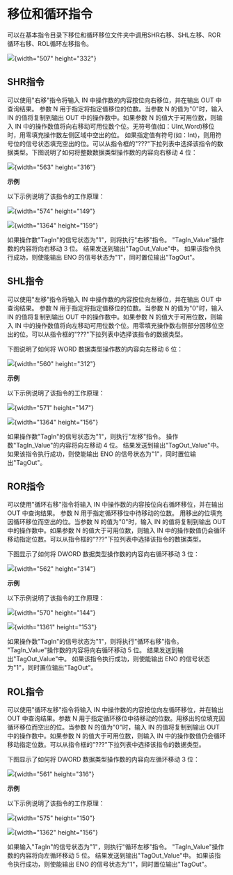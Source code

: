 # 移位和循环指令

可以在基本指令目录下移位和循环移位文件夹中调用SHR右移、SHL左移、ROR循环右移、ROL循环左移指令。

![](images/06-01.gif){width="507" height="332"}

## SHR指令

可以使用"右移"指令将输入 IN 中操作数的内容按位向右移位，并在输出 OUT
中查询结果。 参数 N 用于指定将指定值移位的位数。当参数 N
的值为"0"时，输入 IN 的值将复制到输出 OUT 中的操作数中。如果参数 N
的值大于可用位数，则输入 IN
中的操作数值将向右移动可用位数个位。无符号值(如：UInt,Word)移位时，用零填充操作数左侧区域中空出的位。
如果指定值有符号(如：Int)，则用符号位的信号状态填充空出的位。可以从指令框的"???"下拉列表中选择该指令的数据类型。下图说明了如何将整数数据类型操作数的内容向右移动
4 位：

![](images/06-02.gif){width="563" height="316"}

**示例**

以下示例说明了该指令的工作原理：

![](images/06-03.gif){width="574" height="149"}

![](images/06-04.gif){width="1364" height="159"}

如果操作数"TagIn"的信号状态为"1"，则将执行"右移"指令。
"TagIn_Value"操作数的内容将向右移动 3 位。
结果发送到输出"TagOut_Value"中。 如果该指令执行成功，则使能输出 ENO
的信号状态为"1"，同时置位输出"TagOut"。

## SHL指令

可以使用"左移"指令将输入 IN 中操作数的内容按位向左移位，并在输出 OUT
中查询结果。 参数 N 用于指定将指定值移位的位数。当参数 N
的值为"0"时，输入 IN 的值将复制到输出 OUT 中的操作数中。如果参数 N
的值大于可用位数，则输入 IN
中的操作数值将向左移动可用位数个位。用零填充操作数右侧部分因移位空出的位。可以从指令框的"???"下拉列表中选择该指令的数据类型。

下图说明了如何将 WORD 数据类型操作数的内容向左移动 6 位：

![](images/06-05.gif){width="560" height="312"}

**示例**

以下示例说明了该指令的工作原理：

![](images/06-06.gif){width="571" height="147"}

![](images/06-07.gif){width="1364" height="156"}

如果操作数"TagIn"的信号状态为"1"，则执行"左移"指令。
操作数"TagIn_Value"的内容将向左移动 4 位。
结果发送到输出"TagOut_Value"中。 如果该指令执行成功，则使能输出 ENO
的信号状态为"1"，同时置位输出"TagOut"。

## ROR指令

可以使用"循环右移"指令将输入 IN 中操作数的内容按位向右循环移位，并在输出
OUT 中查询结果。 参数 N 用于指定循环移位中待移动的位数。
用移出的位填充因循环移位而空出的位。当参数 N 的值为"0"时，输入 IN
的值将复制到输出 OUT 中的操作数中。如果参数 N 的值大于可用位数，则输入
IN
中的操作数值仍会循环移动指定位数。可以从指令框的"???"下拉列表中选择该指令的数据类型。

下图显示了如何将 DWORD 数据类型操作数的内容向右循环移动 3 位：

![](images/06-09.gif){width="562" height="314"}

**示例**

以下示例说明了该指令的工作原理：

![](images/06-10.gif){width="570" height="144"}

![](images/06-11.gif){width="1361" height="153"}

如果操作数"TagIn"的信号状态为"1"，则将执行"循环右移"指令。
"TagIn_Value"操作数的内容将向右循环移动 5 位。
结果发送到输出"TagOut_Value"中。 如果该指令执行成功，则使能输出 ENO
的信号状态为"1"，同时置位输出"TagOut"。

## ROL指令

可以使用"循环左移"指令将输入 IN 中操作数的内容按位向左循环移位，并在输出
OUT 中查询结果。参数 N
用于指定循环移位中待移动的位数。用移出的位填充因循环移位而空出的位。当参数
N 的值为"0"时，输入 IN 的值将复制到输出 OUT 中的操作数中。如果参数 N
的值大于可用位数，则输入 IN
中的操作数值仍会循环移动指定位数。可以从指令框的"???"下拉列表中选择该指令的数据类型。

下图显示了如何将 DWORD 数据类型操作数的内容向左循环移动 3 位：

![](images/06-12.gif){width="561" height="316"}

**示例**

以下示例说明了该指令的工作原理：

![](images/06-13.gif){width="575" height="150"}

![](images/06-14.gif){width="1362" height="156"}

如果输入"TagIn"的信号状态为"1"，则执行"循环左移"指令。
"TagIn_Value"操作数的内容将向左循环移动 5 位。
结果发送到输出"TagOut_Value"中。 如果该指令执行成功，则使能输出 ENO
的信号状态为"1"，同时置位输出"TagOut"。
